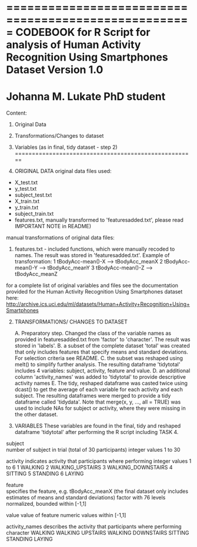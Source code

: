 =====================================================
CODEBOOK for R Script for analysis of 
Human Activity Recognition Using Smartphones Dataset
Version 1.0
=====================================================
Johanna M. Lukate
PhD student
=====================================================
Content:
1. Original Data
2. Transformations/Changes to dataset
3. Variables (as in final, tidy dataset - step 2)
=====================================================

1. ORIGINAL DATA
original data files used: 

- X_test.txt
- y_test.txt
- subject_test.txt
- X_train.txt
- y_train.txt
- subject_train.txt
- features.txt, manually transformed to 'featuresadded.txt', please read IMPORTANT NOTE in README)

manual transformations of original data files:
1. features.txt - included functions, which were manually recoded to names. The result was stored in 'featuresadded.txt'. Example of transformation: 
	1 tBodyAcc-mean()-X --> tBodyAcc_meanX
	2 tBodyAcc-mean()-Y --> tBodyAcc_meanY
	3 tBodyAcc-mean()-Z --> tBodyAcc_meanZ

for a complete list of original variables and files see the documentation provided for the Human Activity Recognition Using Smartphones dataset here: http://archive.ics.uci.edu/ml/datasets/Human+Activity+Recognition+Using+Smartphones

2. TRANSFORMATIONS/ CHANGES TO DATASET

	A. Preparatory step. Changed the class of the variable names as provided in featuresadded.txt from 'factor' to 'character'. The result was stored in 		'labels'.
	B. a subset of the complete dataset 'total' was created that only includes features that specify means and standard deviations. For selection criteria see README.
	C. the subset was reshaped using melt() to simplify further analysis. The resulting dataframe 'tidytotal' includes 4 variables: subject, activity, feature and value.
	D. an additional column 'activity_names' was added to 'tidytotal' to provide descriptive activity names
	E. The tidy, reshaped dataframe was casted twice using dcast() to get the average of each variable for each activity and each subject. The resulting dataframes were merged to provide a tidy dataframe called 'tidydata'. Note that merge(x, y, ..., all = TRUE) was used to include NAs for subject or activity, where they were missing in the other dataset. 

3. VARIABLES
These variables are found in the final, tidy and reshaped dataframe 'tidytotal' after performing the R script including TASK 4.

 subject  
	number of subject in trial (total of 30 participants)
		integer 
		values 1 to 30
	
 activity 
	indicates activity that participants where performing 
		integer 
		values 1 to 6
			1 WALKING
			2 WALKING_UPSTAIRS
			3 WALKING_DOWNSTAIRS
			4 SITTING
			5 STANDING
			6 LAYING

 feature       
	specifies the feature, e.g. tBodyAcc_meanX	(the final dataset only includes estimates of means and standard deviations)
		factor with 76 levels
		normalized, bounded within [-1,1]

 value 
	value of feature
		numeric 
		values within [-1,1]
		
	
 activity_names 
	describes the activity that participants where performing
		character
		WALKING
		WALKING UPSTAIRS
		WALKING DOWNSTAIRS
		SITTING
		STANDING
		LAYING
